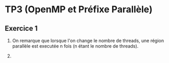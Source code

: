 # TP3 (OpenMP et Préfixe Parallèle)

## Exercice 1

1. On remarque que lorsque l'on change le nombre de threads, une région parallèle est executée n fois (n étant le nombre de threads).

2. 
